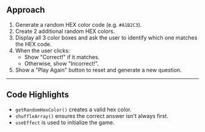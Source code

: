 ## Approach

1. Generate a random HEX color code (e.g. `#A1B2C3`).
2. Create 2 additional random HEX colors.
3. Display all 3 color boxes and ask the user to identify which one matches the HEX code.
4. When the user clicks:
   - Show "Correct!" if it matches.
   - Otherwise, show "Incorrect!".
5. Show a "Play Again" button to reset and generate a new question.

---

## Code Highlights

- `getRandomHexColor()` creates a valid hex color.
- `shuffleArray()` ensures the correct answer isn't always first.
- `useEffect` is used to initialize the game.
